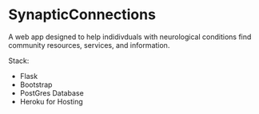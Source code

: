 # SynapticConnections

A web app designed to help indidivduals with neurological conditions find community resources, services, and information. 

Stack:
- Flask
- Bootstrap 
- PostGres Database
- Heroku for Hosting
